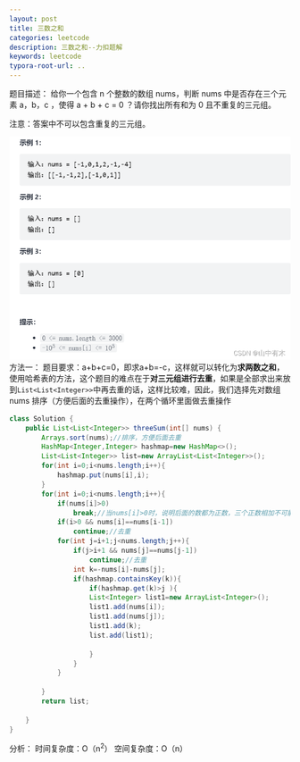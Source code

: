```yaml
---
layout: post
title: 三数之和
categories: leetcode
description: 三数之和--力扣题解
keywords: leetcode
typora-root-url: ..
---
```


﻿题目描述：
给你一个包含 n 个整数的数组 nums，判断 nums 中是否存在三个元素 a，b，c ，使得 a + b + c = 0 ？请你找出所有和为 0 且不重复的三元组。

注意：答案中不可以包含重复的三元组。

![在这里插入图片描述](/images/posts/sum-of-three-numbers/fbab4dc362314611863ec601fa5d6e26.png)
方法一：
题目要求：a+b+c=0，即求a+b=-c，这样就可以转化为**求两数之和**，使用哈希表的方法，这个题目的难点在于**对三元组进行去重**，如果是全部求出来放到`List<List<Integer>>`中再去重的话，这样比较难，因此，我们选择先对数组nums 排序（方便后面的去重操作），在两个循环里面做去重操作

```java
class Solution {
    public List<List<Integer>> threeSum(int[] nums) {
        Arrays.sort(nums);//排序，方便后面去重
        HashMap<Integer,Integer> hashmap=new HashMap<>();
        List<List<Integer>> list=new ArrayList<List<Integer>>();
        for(int i=0;i<nums.length;i++){
            hashmap.put(nums[i],i);
        }
        for(int i=0;i<nums.length;i++){
            if(nums[i]>0)
            	break;//当nums[i]>0时，说明后面的数都为正数，三个正数相加不可能>0，因此可以结束循环
            if(i>0 && nums[i]==nums[i-1])
            	continue;//去重
            for(int j=i+1;j<nums.length;j++){
                if(j>i+1 && nums[j]==nums[j-1])
                	continue;//去重
                int k=-nums[i]-nums[j];
                if(hashmap.containsKey(k)){
                    if(hashmap.get(k)>j ){
                    List<Integer> list1=new ArrayList<Integer>();   
                    list1.add(nums[i]);
                    list1.add(nums[j]);
                    list1.add(k);
                    list.add(list1);    
                        
                    }
                }    
            }
                            
        }
        return list;

    }
}
```
分析：
时间复杂度：O（n<sup>2</sup>）
空间复杂度：O（n）